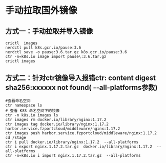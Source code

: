 # 手动拉取国外镜像



## 方式一：手动拉取并导入镜像

```
crictl  images
nerdctl pull k8s.gcr.io/pause:3.6
nerdctl save -o pause:3.6.tar.gz k8s.gcr.io/pause:3.6
ctr -n=k8s.io image import pause\:3.6.tar.gz
crictl images

```

## 方式二：针对ctr镜像导入报错ctr: content digest sha256:xxxxxx not found( --all-platforms参数)

```
#查看命名空间
ctr namespace ls
# 查看 K8S 命名空间下的镜像
ctr -n k8s.io images ls
ctr images rm docker.io/library/nginx:1.17.2
ctr images tag docker.io/library/nginx:1.17.2 harbor.service.fzportcloud/middleware/nginx:1.17.2
ctr images push harbor.service.fzportcloud/middleware/nginx:1.17.2
cd /stage
ctr i pull docker.io/library/nginx:1.17.2  --all-platforms
ctr i export nginx.1.17.2.tar.gz  docker.io/library/nginx:1.17.2  --all-platforms
ctr -n=k8s.io i import nginx.1.17.2.tar.gz  --all-platforms
```


